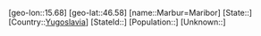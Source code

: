 ﻿---
location: [46.58,15.68]
type: City
tags:
- geo/City


SpocWebEntityId: 32270
isDeleted: false
confidential: public

---
[geo-lon::15.68]
[geo-lat::46.58]
[name::Marbur=Maribor]
[State::]
[Country::[Yugoslavia](geo/Continent/Europe/Yugoslavia.md)]
[StateId::]
[Population::]
[Unknown::]

